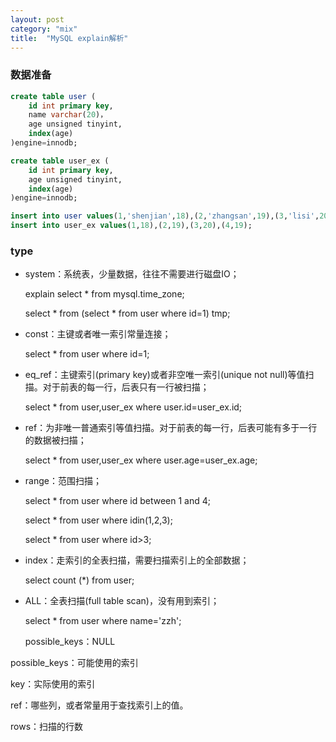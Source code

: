 ```yaml
---
layout: post
category: "mix"
title:  "MySQL explain解析"
---
```


### 数据准备
```sql
create table user (
	id int primary key,
	name varchar(20)，
	age unsigned tinyint,
	index(age)
)engine=innodb;

create table user_ex (
	id int primary key,
	age unsigned tinyint,
	index(age)
)engine=innodb;

insert into user values(1,'shenjian',18),(2,'zhangsan',19),(3,'lisi',20);
insert into user_ex values(1,18),(2,19),(3,20),(4,19);
```

### type

- system：系统表，少量数据，往往不需要进行磁盘IO；
	
	explain select * from mysql.time_zone;
	
	select * from (select * from user where id=1) tmp;
	
- const：主键或者唯一索引常量连接；

	select * from user where id=1;
	
- eq_ref：主键索引(primary key)或者非空唯一索引(unique not null)等值扫描。对于前表的每一行，后表只有一行被扫描；

	select * from user,user_ex where user.id=user_ex.id;
	
- ref：为非唯一普通索引等值扫描。对于前表的每一行，后表可能有多于一行的数据被扫描；

	select * from user,user_ex where user.age=user_ex.age;
	
- range：范围扫描；

	select * from user where id between 1 and 4;

	select * from user where idin(1,2,3);

	select * from user where id>3;

- index：走索引的全表扫描，需要扫描索引上的全部数据；

	select count (*) from user;
	
- ALL：全表扫描(full table scan)，没有用到索引；

	select * from user where name='zzh';
	
	possible_keys：NULL

 
possible_keys：可能使用的索引

key：实际使用的索引

ref：哪些列，或者常量用于查找索引上的值。

rows：扫描的行数